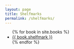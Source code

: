 ```yaml
---
layout: page
title: Shelfmarks
permalink: /shelfmarks/
---
```


<ul>
    {% for book in site.books %}
    <li><a href="{{ site.baseurl }}{{ book.url }}">{{ book.shelfmark }}</a></li>
    {% endfor %}
</ul>
